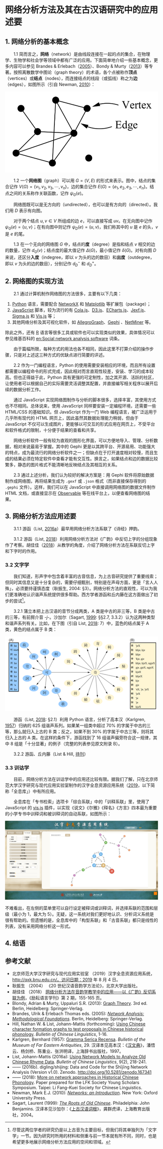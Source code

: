 # 网络分析方法及其在古汉语研究中的应用述要



## 1. 网络分析的基本概念

　　1.1 简而言之，**网络**（network）是由线段连接在一起的点的集合，在物理学、生物学和社会学等领域中都有广泛的应用。下面简单地介绍一些基本概念，更多内容可以参见 Brandes & Erlebach（[2005](https://link.springer.com/book/10.1007/b106453)）、Bondy & Murty（[2013](https://www.springer.com/gp/book/9781846289699)）等专著。按照离散数学中图论（graph theory）的术语，各个点被称作**顶点**（vertices）或**结点**（nodes），而连接结点的线段（或弧线）称之为**边**（edges），如图所示（引自 Newman, [2010](https://www.oxfordscholarship.com/view/10.1093/acprof:oso/9780199206650.001.0001/acprof-9780199206650)）：

![](pic/vertices-and-nodes.png)

　　1.2 一个**网络图**（graph）可以用 $G=(V, E)$ 的形式来表示。图中，结点的集合记作 $V(G) = \{ v_1, v_2, v_3, \cdots, v_n \}$，边的集合记作 $E(G)=\{e_1, e_2, e_3, \cdots, e_n\}$。结点之间的关系称作关联函数，记作 $\psi_G (e)$。

　　网络图既可以是无方向的（undirected），也可以是有方向的（directed）。我们用 $D$ 表示有向图。

　　对于两个结点 $u,v \in V$ 所组成的边 $e$，可以直接写成 $u v$。在无向图中记作 $\psi_G(e)=\{u,v\}$；在有向图中则记作 $\psi_D(e)=(u,v)$，我们称其中的 $u$ 是 $e$ 的头，$v$ 是 $e$ 的尾。

　　1.3 在一个无向的网络图 $G$ 中，结点的**度**（degree）是指和结点 $v$ 相交的边的数量，记作 $d_G(v)$；结点度的最大值记作 $\Delta (G)$，最小值记作 $\delta (G)$。对有向图 $D$ 来说，还区分**入度**（indegree，即以 $v$ 为头的边的数目）和**出度**（outdegree，即以 $v$ 为头的边的数目），分别记作 $d_{D}^{-}$ 和 $d_{D}^{+}$。



## 2. 网络图的实现方法

　　2.1 通过计算机制作网络图的方法很多，主要有以下几类：

1. [Python](https://www.python.org/) 语言，需要配合 [NetworkX](http://networkx.github.io/) 和 [Matplotlib](https://matplotlib.org/) 等扩展包（package）；
2. [JavaScript](https://www.javascript.com) 脚本，较为流行的有 [Cola.js](https://ialab.it.monash.edu/webcola/)、[D3.js](https://d3js.org/)、[ECharts.js](http://echarts.baidu.com/)、[Jexf.js](https://github.com/raphv/gexf-js)、[Sigma.js](http://sigmajs.org/) 和 [Vis.js](https://visjs.org/) 等；
3. 其他网络分析及其可视化软件，如 [AllegroGraph](https://allegrograph.com/)、[Gephi](https://gephi.org/) 、[NetMiner](http://www.netminer.com/main/main-read.do) 等。

除此之外，还有 [R](https://www.r-project.org/) 语言等很多工具或软件也可以实现类似的效果，具体情况可以参见维基百科的 [en:Social network analysis software](https://en.wikipedia.org/wiki/Social_network_analysis_software) 词条。

　　由于篇幅所限，每种方式的用法也各不相同，因此这里不打算介绍的操作步骤，只是对上述这三种方式的优缺点进行简要的评述。

　　2.2 作为一门编程语言，Python 的使用需要安装相应的环境，而且所有设置都需要以编程命令的形式完成，因此相对而言直观性较差，安装、学习的成本较高。但也正得益于此，Python 具有更强的可定制性，加之其开源、活跃的社区，让使用者可以根据自己的实际需要灵活调整其配置，并直接编写相关程序以展开后续的数据分析工作。

　　通过 JavaScript 实现网络图制作与分析的脚本很多，选择丰富，其使用方式也不尽相同。总体说来，使用 JavaScript 同样要安装一定编程环境，还需要一些 HTML/CSS 的基础知识。但 JavaScript 作为一门 Web 编程语言，被广泛运用于几乎所有现代的 HTML 网页上，因此虽然其数据处理能力稍弱，但由于 JavaScript 不仅可以生成图片，更能够以可交互的形式应用在网页上，不受平台和软件格式的限制，十分便于结果的查看和共享。

　　网络分析软件一般有较为直观的图形化界面，可以方便地导入、管理、分析数据，相对来说最易于掌握。其中的 Gephi 更是以其跨平台、开源易用、功能强大的特点，成为最流行的网络分析软件之一；但缺点在于打开速度相对较慢，而且生成的结果必须在特定软件中查看才能有交互性。换言之，如果结点和边的数据比较繁多，静态的图片格式不能清晰地反映结点及其相互的关系。

　　2.3 通过上述分析，我们认为较好的解决方案是：用 Gephi 软件将原始数据制作成网络图，再将结果生成为 `.gexf` 或 `.json` 格式（而非直接保存得到的 `.gephi` 文件）。这样，我们可以在 JavaScript 中直接调用网络图的数据文件制作 HTML 文档，或直接显示在 [Observable](https://observablehq.com/) 等在线平台上，以便查看网络图的结果。



## 3. 网络分析方法应用述要

　　3.1.1 游函（List, [2016a](https://doi.org/10.1163/2405478X-00902004)）最早用网络分析方法系联了《诗经》押韵。

　　3.1.2 游函（List, [2018](https://hal.archives-ouvertes.fr/hal-01706927v2/document)）利用网络分析方法对《广韵》中反切上字的分组现象作了考察。胡佳佳（[2018](http://kns.cnki.net/KCMS/detail/detail.aspx?dbname=cjfd2018&filename=lyyy201802013&dbcode=cjfq)）从教学的角度，介绍了网络分析方法在系联反切上字和下字时的作用。

### 3.2 文字学

　　我们知道，形声字中包含着丰富的古音信息，为上古音研究提供了重要线索；但同时其信息又是十分复杂的，需要仔细甄别，特别是在声母方面，更是「言人人殊」，必须要持谨慎态度（耿振生, 2004: §3）。网络分析方法的直观性，可以为我们更准确地认识谐声系统提供很多帮助。西方学者游函和丘内藤在这方面做出了初步的尝试[^3.2]。

[^3.2]: 尽管这两位学者的研究仍是以上古音为主要目标，但我们将其单独列为「文字学」一节。因为研究时所用的材料和侧重与前一节本就有所不同，同时，也是希望更多地展示网络分析方法应用的空间和领域。

　　3.2.1 蒲立本把上古汉语的音节分成两类，A 类是中古的非三等，B 类是中古的三等，有前腭介音 -*j*-。沙加尔（Sagart, [1999](https://doi.org/10.1075/cilt.184): §§2.7, 3.3.2）认为这两种类型和谐声系列有关。比如，在下图（引自 List, [2018](https://hal.archives-ouvertes.fr/hal-01706927v2/document): 7）中，蓝色的结点属于 A 类，黄色的结点属于 B 类：

![](/pic/xiesheng.png)

　　游函（List, [2018](https://hal.archives-ouvertes.fr/hal-01706927v2/document): §2.1）利用 Python 语言，分析了高本汉（Karlgren, [1957](http://ss.zhizhen.com/detail_38502727e7500f26f1ce104a15568ce8e2ee8db6d8d18d4d1921b0a3ea255101ff20232bc5d7271392ca6eb2c71318865155c5438fbb21eab02f26b59238cf601ee603dc6f3d002408283ada86f7e698?)）归纳的 625 组谐声系列。如果某一组类中超过 70% 的字属于中古的三等，那么就归入上古的 B 类；反之，如果不到 30% 的字属于中古三等，则将其归入上古的 A 类。在这样的条件下，游函找到了 16 组谐声偏旁符合这一规律，其中 8 组是「十分显著」的例子（完整的列表参见原文附录 B）。

　　3.2.2 游函、丘内藤（List & Hill, [待刊](http://lingulist.de/documents/papers/hill-list-2019-chinese-character-formation-graphs.pdf)）

### 3.3 训诂学

　　目前，网络分析方法在训诂学中的应用还比较有限。据我们了解，只在北京师范大学汉字研究与现代应用实验室制作的汉字全息资源应用系统（[2019](http://qxk.bnu.edu.cn/)，以下简称「全息库」）中有所应用。

　　全息库在「专书检索」选项卡「综合系联」中的「训释系联」里，使用了 JavaScript 的 [vis.js](https://github.com/visjs/vis-network) 插件，以实现《说文》《尔雅》《释名》《方言》四本最为重要的小学专书中训释词和被训释词的自动系联，如图所示：

![](/pic/qxk.png)

不难看出，在左侧的菜单里可以自行设定被释词或训释词，并选择系联的范围和层级（最小为 1，最大为 5）。无疑，这一系统对我们更好地认识、分析词义系统是很有帮助的。但遗憾的是，全息库中的「构型系联」和「古音系联」都只是线性的列表，没有采用网络分析这一形式。

## 4. 结语





## 参考文献

- 北京师范大学汉字研究与现代应用实验室 （2019）汉字全息资源应用系统，http://qxk.bnu.edu.cn/。访问日期：2019 年 8 月 4 日。
- 耿振生 （2004） 《20 世纪汉语音韵学方法论》，北京大学出版社。
- 胡佳佳 （2018） [网络分析方法在音韵学教学中的应用——以《广韵》反切系联为例](http://kns.cnki.net/KCMS/detail/detail.aspx?dbname=cjfd2018&filename=lyyy201802013&dbcode=cjfq)，《励耘语言学刊》第 2 期，155-165 页。
- Blondy, Adrian & Murty, Uppaluri S.R. (2013): [Graph Theory](https://www.springer.com/gp/book/9781846289699). 3rd ed. Berlin, Heidelberg: Springer-Verlag.
- Brandes, Ulrik & Erlebach Thomas eds. (2005): [*Network Analysis: Methodological Foundations*](https://link.springer.com/book/10.1007/b106453). Berlin, Heidelberg: Springer-Verlag.
- Hill, Nathan W. & List, Johann-Mattis (forthcoming): [Using Chinese character formation graphs to test proposals in Chinese historical phonology](http://lingulist.de/documents/papers/hill-list-2019-chinese-character-formation-graphs.pdf). *Bulletin of Chinese Linguistics*, 1-16.
- Karlgren, Bernhard (1957): [Gramma Serica Recensa](http://ss.zhizhen.com/detail_38502727e7500f26f1ce104a15568ce8e2ee8db6d8d18d4d1921b0a3ea255101ff20232bc5d7271392ca6eb2c71318865155c5438fbb21eab02f26b59238cf601ee603dc6f3d002408283ada86f7e698?). *Bulletin of the Museum of Far Eastern Antiquities*, 29. 汉译本见高本汉：《[汉文典](http://ss.zhizhen.com/detail_38502727e7500f26ea2dfaed11771665fed4b47e2deecb0f1921b0a3ea25510134114c969f2eae5cc744720e3130b751ed88dfe5746c33d69cb51d43696fa7ef69b6d1a0a8fc4207fba42c3daf60db7d?&apistrclassfy=0_8_2)》，潘悟云、杨剑桥、陈重业、张洪明译，上海辞书出版社，1997。
- List, Johann-Mattis (2016a): [Using Network Models to Analyze Old Chinese Rhyme Data](https://doi.org/10.1163/2405478X-00902004). *Bulletin of Chinese Linguistics*, 9(2), 218-241.
- —— (2016b). digling/shijing: Data and Code for the Shījīng Network Analysis (Version v1.0). Zenodo. http://doi.org/10.5281/zenodo.167341
- —— (2018): [More on network approaches in Historical Chinese Phonology](https://hal.archives-ouvertes.fr/hal-01706927v2/document). Paper prepared for the LFK Society Young Scholars Symposium. Taipei: Li Fang-Kuei Society for Chinese Linguistics.
- Newman, Mark E.J. (2010): [*Networks: an Introduction*](https://www.oxfordscholarship.com/view/10.1093/acprof:oso/9780199206650.001.0001/acprof-9780199206650). New York: Oxford University Press.
- Sagart, Laurent (1999): [*The Roots of Old Chinese*](https://doi.org/10.1075/cilt.184). Philadelphia: John Benjamins. 汉译本见沙加尔：《[上古汉语词根](http://ss.zhizhen.com/detail_38502727e7500f264b1a17c7914b5b8eb7d8e42d1448219a1921b0a3ea25510134114c969f2eae5cd8a964fdd6ecd3537ea0d09aa8e546031ebd9f0dd9d277dcf3cd01ab5af9a03019ea194ccb5b9f2e?&apistrclassfy=0_8_2)》，龚群虎译，上海教育出版社，2004。